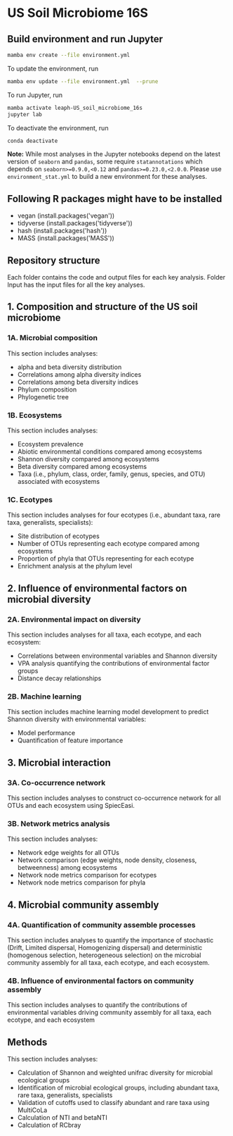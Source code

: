 # US Soil Microbiome 16S

## Build environment and run Jupyter

```bash
mamba env create --file environment.yml
```

To update the environment, run

```bash
mamba env update --file environment.yml  --prune
```

To run Jupyter, run

```bash
mamba activate leaph-US_soil_microbiome_16s
jupyter lab
```

To deactivate the environment, run

```bash
conda deactivate
```

**Note:** While most analyses in the Jupyter notebooks depend on the latest version of `seaborn` and `pandas`, some require `statannotations` which depends on `seaborn>=0.9.0,<0.12` and `pandas>=0.23.0,<2.0.0`. Please use `environment_stat.yml` to build a new environment for these analyses.

## Following R packages might have to be installed

- vegan (install.packages('vegan'))
- tidyverse (install.packages('tidyverse'))
- hash (install.packages('hash'))
- MASS (install.packages('MASS'))

## Repository structure

Each folder contains the code and output files for each key analysis. Folder Input has the input files for all the key analyses.

## 1. Composition and structure of the US soil microbiome

### 1A. Microbial composition

This section includes analyses:

- alpha and beta diversity distribution
- Correlations among alpha diversity indices
- Correlations among beta diversity indices
- Phylum composition
- Phylogenetic tree

### 1B. Ecosystems

This section includes analyses:

- Ecosystem prevalence
- Abiotic environmental conditions compared among ecosystems
- Shannon diversity compared among ecosystems
- Beta diversity compared among ecosystems
- Taxa (i.e., phylum, class, order, family, genus, species, and OTU) associated with ecosystems

### 1C. Ecotypes

This section includes analyses for four ecotypes (i.e., abundant taxa, rare taxa, generalists, specialists):

- Site distribution of ecotypes
- Number of OTUs representing each ecotype compared among ecosystems
- Proportion of phyla that OTUs representing for each ecotype
- Enrichment analysis at the phylum level

## 2. Influence of environmental factors on microbial diversity

### 2A. Environmental impact on diversity

This section includes analyses for all taxa, each ecotype, and each ecosystem:

- Correlations between environmental variables and Shannon diversity
- VPA analysis quantifying the contributions of environmental factor groups
- Distance decay relationships

### 2B. Machine learning

This section includes machine learning model development to predict Shannon diversity with environmental variables:

- Model performance
- Quantification of feature importance

## 3. Microbial interaction

### 3A. Co-occurrence network

This section includes analyses to construct co-occurrence network for all OTUs and each ecosystem using SpiecEasi.

### 3B. Network metrics analysis

This section includes analyses:

- Network edge weights for all OTUs
- Network comparison (edge weights, node density, closeness, betweenness) among ecosystems
- Network node metrics comparison for ecotypes
- Network node metrics comparison for phyla


## 4. Microbial community assembly

### 4A. Quantification of community assemble processes

This section includes analyses to quantify the importance of stochastic (Drift, Limited dispersal, Homogenizing dispersal) and deterministic (homogenous selection, heterogeneous selection) on the microbial community assembly for all taxa, each ecotype, and each ecosystem.

### 4B. Influence of environmental factors on community assembly

This section includes analyses to quantify the contributions of environmental variables driving community assembly for all taxa, each ecotype, and each ecosystem

## Methods

This section includes analyses:

- Calculation of Shannon and weighted unifrac diversity for microbial ecological groups
- Identification of microbial ecological groups, including abundant taxa, rare taxa, generalists, specialists
- Validation of cutoffs used to classify abundant and rare taxa using MultiCoLa
- Calculation of NTI and betaNTI
- Calculation of RCbray
